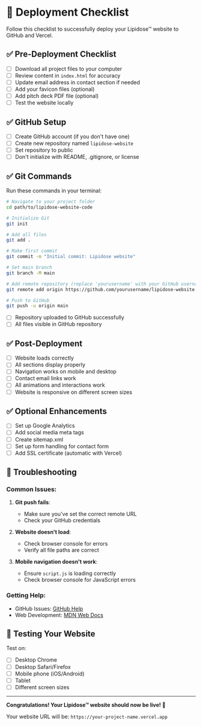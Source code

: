 # 🚀 Deployment Checklist

Follow this checklist to successfully deploy your Lipidose™ website to GitHub and Vercel.

## ✅ Pre-Deployment Checklist

- [ ] Download all project files to your computer
- [ ] Review content in `index.html` for accuracy
- [ ] Update email address in contact section if needed
- [ ] Add your favicon files (optional)
- [ ] Add pitch deck PDF file (optional)
- [ ] Test the website locally

## ✅ GitHub Setup

- [ ] Create GitHub account (if you don't have one)
- [ ] Create new repository named `lipidose-website`
- [ ] Set repository to public
- [ ] Don't initialize with README, .gitignore, or license

## ✅ Git Commands

Run these commands in your terminal:

```bash
# Navigate to your project folder
cd path/to/lipidose-website-code

# Initialize Git
git init

# Add all files
git add .

# Make first commit
git commit -m "Initial commit: Lipidose website"

# Set main branch
git branch -M main

# Add remote repository (replace 'yourusername' with your GitHub username)
git remote add origin https://github.com/yourusername/lipidose-website.git

# Push to GitHub
git push -u origin main
```

- [ ] Repository uploaded to GitHub successfully
- [ ] All files visible in GitHub repository

## ✅ Post-Deployment

- [ ] Website loads correctly
- [ ] All sections display properly
- [ ] Navigation works on mobile and desktop
- [ ] Contact email links work
- [ ] All animations and interactions work
- [ ] Website is responsive on different screen sizes

## ✅ Optional Enhancements

- [ ] Set up Google Analytics
- [ ] Add social media meta tags
- [ ] Create sitemap.xml
- [ ] Set up form handling for contact form
- [ ] Add SSL certificate (automatic with Vercel)

## 🔧 Troubleshooting

### Common Issues:

1. **Git push fails**: 
   - Make sure you've set the correct remote URL
   - Check your GitHub credentials

3. **Website doesn't load**:
   - Check browser console for errors
   - Verify all file paths are correct

4. **Mobile navigation doesn't work**:
   - Ensure `script.js` is loading correctly
   - Check browser console for JavaScript errors

### Getting Help:

- GitHub Issues: [GitHub Help](https://help.github.com)
- Web Development: [MDN Web Docs](https://developer.mozilla.org)

## 📱 Testing Your Website

Test on:
- [ ] Desktop Chrome
- [ ] Desktop Safari/Firefox
- [ ] Mobile phone (iOS/Android)
- [ ] Tablet
- [ ] Different screen sizes

---

**Congratulations! Your Lipidose™ website should now be live! 🎉**

Your website URL will be: `https://your-project-name.vercel.app`
